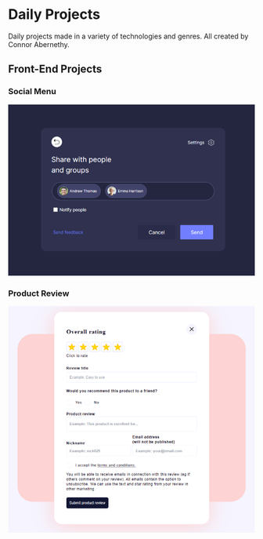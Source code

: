 # Daily Projects
Daily projects made in a variety of technologies and genres. All created by Connor Abernethy.

## Front-End Projects

### Social Menu
![img](./public/SocialMenu.PNG)

### Product Review
![img](./public/ProductReview.PNG)
